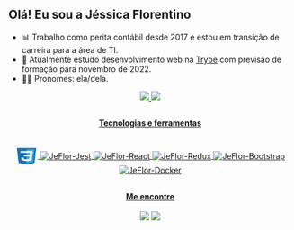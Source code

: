 ## Olá! Eu sou a Jéssica Florentino



- 📊 Trabalho como perita contábil desde 2017 e estou em transição de carreira para a área de TI.
- 🌱 Atualmente estudo desenvolvimento web na [Trybe](https://www.betrybe.com/) com previsão de formação para novembro de 2022.
- 👩‍🦱 Pronomes: ela/dela.



<div align="center">
  <a href="https://github.com/jdgflorentino">
  <img height="180em" src="https://github-readme-stats.vercel.app/api?username=jdgflorentino&show_icons=true&theme=dracula&include_all_commits=true&count_private=true"/>
  <img height="180em" src="https://github-readme-stats.vercel.app/api/top-langs/?username=jdgflorentino&layout=compact&langs_count=7&theme=dracula"/>
</div>

 ##
<h4 align="center"> Tecnologias e ferramentas</h4>
<div align="center" style="display: inline_block"><br>
  
  <img align="center" alt="JeFlor-CSS" height="30" width="40" src="https://raw.githubusercontent.com/devicons/devicon/master/icons/css3/css3-original.svg">
  <img align="center" alt="JeFlor-Jest" height="30" width="40" src="https://cdn.jsdelivr.net/gh/devicons/devicon/icons/jest/jest-plain.svg">
 <img align="center" alt="JeFlor-React" height="30" width="40" src="https://cdn.jsdelivr.net/gh/devicons/devicon/icons/react/react-original.svg">
 <img align="center" alt="JeFlor-Redux" height="30" width="40" src="https://cdn.jsdelivr.net/gh/devicons/devicon/icons/redux/redux-original.svg">
 <img align="center" alt="JeFlor-Bootstrap" height="30" width="40" src="https://cdn.jsdelivr.net/gh/devicons/devicon/icons/bootstrap/bootstrap-plain.svg">
  <img align="center" alt="JeFlor-Docker" height="30" width="40" src="https://cdn.jsdelivr.net/gh/devicons/devicon/icons/docker/docker-original.svg">
</div>

  ##
<h4 align="center">Me encontre</h4>
  
<div align="center"> 
    <a href="https://www.linkedin.com/in/jéssica-florentino" target="_blank"><img src="https://img.shields.io/badge/-LinkedIn-%230077B5?style=for-the-badge&logo=linkedin&logoColor=white" target="_blank"></a> 
    <a href = "mailto:jdgflorentino@gmail.com"><img src="https://img.shields.io/badge/-Gmail-%23333?style=for-the-badge&logo=gmail&logoColor=red" target="_blank"></a>
</div>
